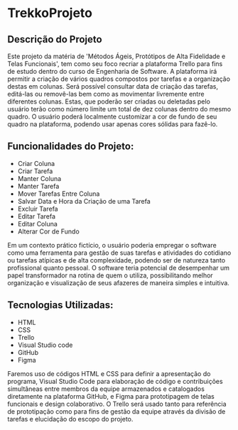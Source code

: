 <h1>TrekkoProjeto</h1>

<h2>Descrição do Projeto</h2>
<p>Este projeto da matéria de 'Métodos Ágeis, Protótipos de Alta Fidelidade e Telas Funcionais', tem como seu foco recriar a plataforma Trello para fins de estudo dentro do curso de Engenharia de Software.  
A plataforma irá permitir a criação de vários quadros compostos por tarefas e a organização destas em colunas. Será possível consultar data de criação das tarefas, editá-las ou removê-las bem como as movimentar livremente entre diferentes colunas. Estas, que poderão ser criadas ou deletadas pelo usuário terão como número limite um total de dez colunas dentro do mesmo quadro. O usuário poderá localmente customizar a cor de fundo de seu quadro na plataforma, podendo usar apenas cores sólidas para fazê-lo.</p>  

<h2>Funcionalidades do Projeto:</h2>  
<ul>
<li>Criar Coluna</li>
<li>Criar Tarefa</li>
<li>Manter Coluna</li>
<li>Manter Tarefa</li>
<li>Mover Tarefas Entre Coluna</li>
<li>Salvar Data e Hora da Criação de uma Tarefa</li>
<li>Excluir Tarefa</li>
<li>Editar Tarefa</li>
<li>Editar Coluna</li>
<li>Alterar Cor de Fundo</li>
</ul>

<p>Em um contexto prático fictício, o usuário poderia empregar o software como uma ferramenta para gestão de suas tarefas e atividades do cotidiano ou tarefas atípicas e de alta complexidade, podendo ser de natureza tanto profissional quanto pessoal. O software teria potencial de desempenhar um papel transformador na rotina de quem o utiliza, possibilitando melhor organização e visualização de seus afazeres de maneira simples e intuitiva.</p>

<h2>Tecnologias Utilizadas:</h2>  
<ul>
<li>HTML</li> 
<li>CSS</li>  
<li>Trello</li>
<li>Visual Studio code</li>
<li>GitHub</li> 
<li>Figma</li> 
</ul>

<p>Faremos uso de códigos HTML e CSS para definir a apresentação do programa, Visual Studio Code para elaboração de código e contribuições simultâneas entre membros da equipe armazenados e catalogados diretamente na plataforma GitHub, e Figma para prototipagem de telas funcionais e design colaborativo. O Trello será usado tanto para referência de prototipação como para fins de gestão da equipe através da divisão de tarefas e elucidação do escopo do projeto.</p>
